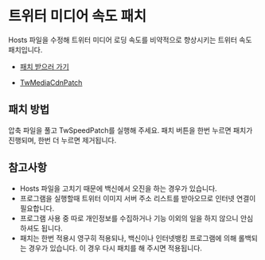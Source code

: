 # 트위터 미디어 속도 패치
Hosts 파일을 수정해 트위터 미디어 로딩 속도를 비약적으로 향상시키는 트위터 속도 패치입니다.

* [패치 받으러 가기](https://github.com/ek2rlstk/TwimgSpeedPatch/releases)

* [TwMediaCdnPatch](https://github.com/ek2rlstk/TwimgCdnPatch/)

## 패치 방법
압축 파일을 풀고 TwSpeedPatch를 실행해 주세요.
패치 버튼을 한번 누르면 패치가 진행되며, 한번 더 누르면 제거됩니다.

## 참고사항
* Hosts 파일을 고치기 때문에 백신에서 오진을 하는 경우가 있습니다. 
* 프로그램을 실행할때 트위터 이미지 서버 주소 리스트를 받아오므로 인터넷 연결이 필요합니다.
* 프로그램 사용 중 따로 개인정보를 수집하거나 기능 이외의 일을 하지 않으니 안심하셔도 됩니다.
* 패치는 한번 적용시 영구히 적용되나, 백신이나 인터넷뱅킹 프로그램에 의해 롤백되는 경우가 있습니다. 이 경우 다시 패치를 해 주시면 적용됩니다.
